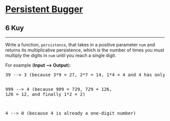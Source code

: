 <h1><a href="https://www.codewars.com/kata/55bf01e5a717a0d57e0000ec">Persistent Bugger</a></h1>
<h2>6 Kuy</h2>
<hr>
Write a function, <code>persistence</code>, that takes in a positive parameter <code>num</code> 
and returns its multiplicative persistence, which is the number of times you must multiply 
the digits in <code>num</code> until you reach a single digit.
<p>For example (<strong>Input --> Output</strong>):</p>
<pre>
39 --> 3 (because 3*9 = 27, 2*7 = 14, 1*4 = 4 and 4 has only one digit)

999 --> 4 (because 9*9*9 = 729, 7*2*9 = 126, 1*2*6 = 12, and finally 1*2 = 2)

4 --> 0 (because 4 is already a one-digit number)
</pre>